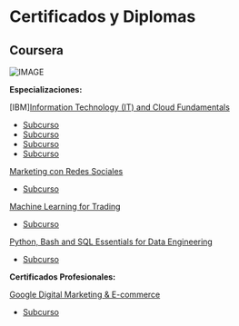 # Certificados y Diplomas


## Coursera

![IMAGE](https://seekvectorlogo.com/wp-content/uploads/2022/02/coursera-vector-logo-2022.png)

**Especializaciones:** 

[IBM][Information Technology (IT) and Cloud Fundamentals](https://www.coursera.org/account/accomplishments/specialization/certificate/7Q4WDZRGHJ6Z)
 - [Subcurso](https://www.coursera.org/account/accomplishments/specialization/UQCAXD7BU23B)
 - [Subcurso](https://www.coursera.org/account/accomplishments/specialization/UQCAXD7BU23B)
 - [Subcurso](https://www.coursera.org/account/accomplishments/specialization/UQCAXD7BU23B)
 - [Subcurso](https://www.coursera.org/account/accomplishments/specialization/UQCAXD7BU23B)


[Marketing con Redes Sociales](https://www.coursera.org/account/accomplishments/specialization/SX66PCBSX92R)
 - [Subcurso](https://www.coursera.org/account/accomplishments/specialization/UQCAXD7BU23B)

[Machine Learning for Trading](https://www.coursera.org/account/accomplishments/specialization/4HUYSNLG3HZZ)
 - [Subcurso](https://www.coursera.org/account/accomplishments/specialization/UQCAXD7BU23B)

[Python, Bash and SQL Essentials for Data Engineering](https://www.coursera.org/account/accomplishments/specialization/UQCAXD7BU23B)
 - [Subcurso](https://www.coursera.org/account/accomplishments/specialization/UQCAXD7BU23B)


**Certificados Profesionales:**

[Google Digital Marketing & E-commerce](https://www.coursera.org/account/accomplishments/professional-cert/T3BXQL63WULG)
 - [Subcurso](https://www.coursera.org/account/accomplishments/specialization/UQCAXD7BU23B)

